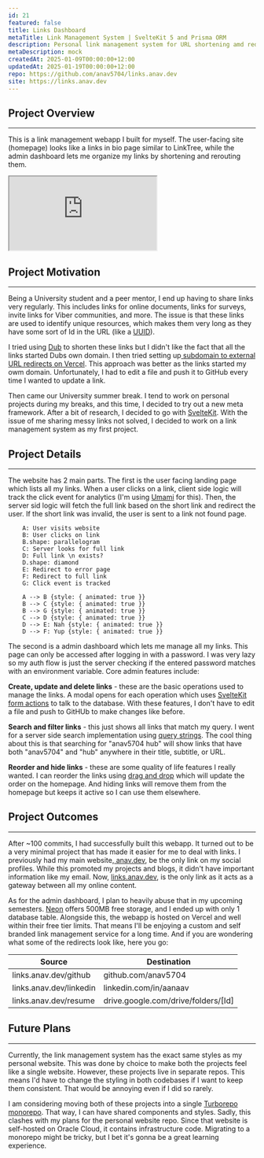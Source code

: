 ```yaml
---
id: 21
featured: false
title: Links Dashboard
metaTitle: Link Management System | SvelteKit 5 and Prisma ORM
description: Personal link management system for URL shortening amd redirecting.
metaDescription: mock
createdAt: 2025-01-09T00:00:00+12:00
updatedAt: 2025-01-19T00:00:00+12:00
repo: https://github.com/anav5704/links.anav.dev
site: https://links.anav.dev
---
```


## Project Overview

---

This is a link management webapp I built for myself. The user-facing site (homepage) looks like a links in bio page similar to LinkTree, while the admin dashboard lets me organize my links by shortening and rerouting them.

<iframe allowfullscreen src="https://www.youtube.com/embed/pXo4qvzqR3k"></iframe>

## Project Motivation

---

Being a University student and a peer mentor, I end up having to share links very regularly. This includes links for online documents, links for surveys, invite links for Viber communities, and more. The issue is that these links are used to identify unique resources, which makes them very long as they have some sort of Id in the URL (like a [UUID](https://en.wikipedia.org/wiki/Universally_unique_identifier)). 

I tried using [Dub](https://dub.co) to shorten these links but I didn't like the fact that all the  links started Dubs own domain. I then tried setting up[ subdomain to external URL redirects on Vercel](http://anav.dev/blogs/how-to-setup-subdomain-to-external-url-redirects-on-vercel). This approach was better as the links started my owm domain. Unfortunately, I had to edit a file and push it to GitHub every time I wanted to update a link.

Then came our University summer break. I tend to work on personal projects during my breaks, and this time, I decided to try out a new meta framework. After a bit of research, I decided to go with [SvelteKit](https://svelte.dev). With the issue of me sharing messy links not solved, I decided to work on a link management system as my first project.

## Project Details

---

The website has 2 main parts. The first is the user facing landing page which lists all my links. When a user clicks on a link, client side logic will track the click event for analytics (I'm using [Umami](https://umami.is) for this). Then, the server sid logic will fetch the full link based on the short link and redirect the user. If the short link was invalid, the user is sent to a link not found page.

```d2
    A: User visits website
    B: User clicks on link
    B.shape: parallelogram
    C: Server looks for full link
    D: Full link \n exists?
    D.shape: diamond
    E: Redirect to error page
    F: Redirect to full link
    G: Click event is tracked
    
    A --> B {style: { animated: true }}
    B --> C {style: { animated: true }}
    B --> G {style: { animated: true }}
    C --> D {style: { animated: true }}
    D --> E: Nah {style: { animated: true }}
    D --> F: Yup {style: { animated: true }}
```
 The second is a admin dashboard which lets me manage all my links. This page can  only be accessed after logging in with a password. I was very lazy so my auth flow is just the server checking if the entered password matches with an environment variable. Core admin features include:

 **Create, update and delete links** - these are the basic operations used to manage the links. A modal opens for each operation which uses [SvelteKit form actions](https://svelte.dev/docs/kit/form-actions) to talk to the database. With these features, I don't have to edit a file and push to GitHUb to make changes like before.

 **Search and filter links** - this just shows all links that match my query. I went for a server side search implementation using [query strings](https://en.wikipedia.org/wiki/Query_string). The cool thing about this is that searching for "anav5704 hub" will show links that have both "anav5704" and "hub" anywhere in their title, subtitle, or URL.

 **Reorder and hide links** - these are some quality of life features I really wanted. I can reorder the links using [drag and drop](https://www.npmjs.com/package/svelte-dnd-action) which will update the order on the homepage. And hiding links will remove them from the homepage but keeps it active so I can use them elsewhere.


## Project Outcomes

---

After ~100 commits, I had successfully built this webapp. It turned out to be a very minimal project that has made it easier for me to deal with links. I previously had my main website,[ anav.dev](https://anav.dev), be the only link on my social profiles. While this  promoted my projects and blogs, it didn't have important information like my email. Now, [links.anav.dev](https://links.anav.dev), is the only link as it acts as a gateway between all my online content. 
 

 As for the admin dashboard, I plan to heavily abuse that in my upcoming semesters. [Neon](https://neon.tech/pricing) offers 500MB free storage, and I ended up with only 1 database table. Alongside this, the webapp is hosted on Vercel and well within their free tier limits. That means I'll be enjoying a custom and self branded link management service for a long time. And if you are wondering what some of the redirects look like, here you go:

| Source | Destination |
|--------|-------------|
| links.anav.dev/github | github.com/anav5704 |
| links.anav.dev/linkedin | linkedin.com/in/aanaav |
| links.anav.dev/resume | drive.google.com/drive/folders/[Id] |


## Future Plans

---

Currently, the link management system has the exact same styles as my personal website. This was done by choice to make both the projects feel like a single website. However, these projects live in separate repos. This means I'd have to change the styling in both codebases if I want to keep them consistent. That would be annoying even if I did so rarely.

I am considering moving both of these projects into a single [Turborepo monorepo](https://turbo.build/repo/docs). That way, I can have shared components and styles. Sadly, this clashes with my plans for the personal website repo. Since that website is self-hosted on Oracle Cloud, it contains infrastructure code. Migrating to a monorepo might be tricky, but I bet it's gonna be a great learning experience.
